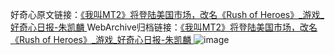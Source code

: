 好奇心原文链接：[《我叫MT2》将登陆美国市场，改名《Rush of Heroes》_游戏_好奇心日报-朱凯麟 ](https://www.qdaily.com/articles/10881.html)
WebArchive归档链接：[《我叫MT2》将登陆美国市场，改名《Rush of Heroes》_游戏_好奇心日报-朱凯麟 ](http://web.archive.org/web/20190623163322/https://www.qdaily.com/articles/10881.html)
![image](http://ww3.sinaimg.cn/large/007d5XDply1g3wccgr2xuj30u02opb29)